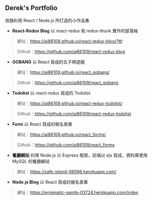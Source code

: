 ## Derek's Portfolio
收錄利用 React / Node.js 所打造的小作品集

- **React-Redux Blog**
以 react-redux 和 redux-thunk 實作的部落格
> 網址：https://ai86109.github.io/react-redux-blog/?#/

> Github：https://github.com/ai86109/react-redux-blog

- **GOBANG**
以 React 寫成的五子棋遊戲
> 網址：https://ai86109.github.io/react_gobang/

> Github：https://github.com/ai86109/react_gobang

- **Todolist**
以 react-redux 寫成的 Todolist
> 網址：https://ai86109.github.io/react-redux-todolist/

> Github：https://github.com/ai86109/react-redux-todolist

- **Form**
以 React 寫成的報名表單
> 網址：https://ai86109.github.io/react_forms/

> Github：https://github.com/ai86109/react_forms

- **餐廳網站**
利用 Node.js 以 Express 框架，前端以 ejs 寫成，資料庫使用 MySQL 的餐廳網站
> 網址：https://safe-island-06096.herokuapp.com/


- **Node.js Blog**
以 React 寫成的報名表單
> 網址：https://enigmatic-sands-03724.herokuapp.com/index
